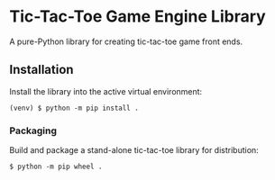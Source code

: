 # Tic-Tac-Toe Game Engine Library

A pure-Python library for creating tic-tac-toe game front ends.

## Installation

Install the library into the active virtual environment:

```shell
(venv) $ python -m pip install .
```

### Packaging

Build and package a stand-alone tic-tac-toe library for distribution:

```shell
$ python -m pip wheel .
```
